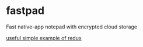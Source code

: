 # fastpad
Fast native-app notepad with encrypted cloud storage


[useful simple example of redux](https://codesandbox.io/s/github/reactjs/redux/tree/master/examples/todos)

